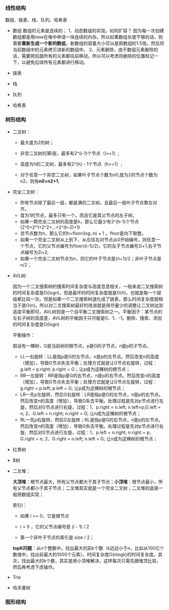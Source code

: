 ### 线性结构
数组、链表、栈、队列、哈希表
* 数组 数组的元素是连续的；
1、动态数组的实现。如何扩容？
因为每一次创建数组都是用new在堆中申请一块连续的内存。所以如果数组长度不够的话，则需要**重新生成一个新的数组**，新数组的容量大小可以是原数组的1.5倍。然后将当前数组中的元素拷贝进新的数组中。
2、元素删除，由于数组元素删除的话，需要把后面所有的元素都往前移动。所以可以考虑将删除的位置标记一下，以避免后续所有元素都进行移动。

* 链表

* 栈
* 队列
* 哈希表

### 树形结构
* 二叉树：

  * 最大度为2的树；

  * 非空二叉树的第i层，最多有2^(i-1)个节点（i>=1）;

  * 高度为h的二叉树，最多有2^(h) - 1个节点（h>=1）;

  * 对于任意一个非空二叉树，如果叶子节点个数为n0,度为2的节点个数为n2，则有**n0=n2+1**;

* 完全二叉树：
  * 所有节点除了最后一层，都是满的二叉树。且最后一层叶子节点靠左对齐。
  * 度为1的节点，最多只有一个。而且它是其父节点的左子树。
  * 如果一颗完全二叉树的高度是h，那么它最少有2^(h-1)个节点(2^0+2^1+2^2+...+2^(h-2)+1)
  * 总节点数为n，那么它的h=floor(log..n) + 1 。floor是向下取整。
  * 如果一个完全二叉树从上到下、从左往右对节点从0开始编号，则任意一个节点，它的父节点编号为floor((i-1)/2)，它的左子节点编号2i+1,右子节点编号为2i+2;
  * 如果一个完全二叉树节点为n，则它的叶子节点是(n+1)/2；非叶子节点是n/2；

* AVL树:

  因为一个二叉搜索树的搜索时间复杂度与高度息息相关，一般来说二叉搜索树的时间复杂度是O(logn)，但是最坏的时间复杂度就是O(h)，也就是每一个层级都比较一次。但是如果一个二叉搜索树退化成了链表，那么时间复杂度就相当于是O(n)。所以对二叉搜索树最好的改进就是用尽量少的调整让二叉树达到适度平衡即可。AVL树则是一个自平衡二叉搜索树之一。平衡因子：某节点的左右子树的高度差，AVL树的平衡因子只可能是0、1、-1。删除、搜索、添加的时间复杂度是O(logn)

  平衡操作：

  假设有一棵树，G是当前树的根节点，p是G的子节点，n是p的子节点。

  * LL—右旋转：LL是指p是G的左节点，n是p的左节点。然后改变n的高度（增加），导致G节点失去平衡；处理方式就是让G节点右旋转，过程：g.left = p.right; p.right = G；让p成为这棵树的根节点；
  * RR—左旋转：RR是指p是G的右节点，n是p的右节点。然后改变n的高度（增加），导致G节点失去平衡；处理方式就是让G节点左旋转，过程：g.right = p.left; p.left = G; 让p成为这棵树的根节点；
  * LR—先p左旋转，然后G右旋转：LR是指p是G的左节点，n是p的右节点。然后改变n的高度（增加），导致G失去平衡。处理过程是先对p节点进行左旋，然后对G节点进行右旋，过程：1、p.right = n.left; n.left=p;G.left = n;  2、G.left = n.right; n.right = G; 让n成为这棵树的根节点；
  * RL—先p右旋转，然后G左旋转；RL是指p是G的右节点，n是p的左节点。然后改变n的高度（增加），导致G失去平衡。处理过程是先对p节点进行右旋，然后对G节点进行左旋，过程：1、p.left = n.right; n.right = p; G.right = n; 2、G.right = n.left; n.left = G; 让n成为这棵树的根节点；

* 红黑树

* B树

* 二叉堆：

  **大顶堆**：根节点最大，所有父节点都大于其子节点；**小顶堆**：根节点最小，所有父节点都小于其子节点；二叉堆其实就是一个完全二叉树；二叉堆的底层一般用数组实现；

  索引i：

  * 如果 i == 0，它是根节点

  * i > 0 ，它的父节点编号是 (i - 1) / 2

  * 第一个非叶子节点的索引是 size / 2；

  **topK问题**：从n个整数中，找出最大的前k个数（k远远小于n，比如从100亿个数值中，找出前最大的1000个元素）。时间复杂度O(nlogk)的时间复杂度。其次，找出最大的k个数，其实是用小顶堆解决，这样每次只需先跟堆顶比较，然后再考虑下虑操作。

  

* Trie

* 哈夫曼树


### 图形结构
